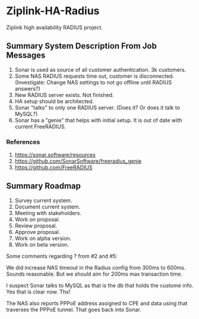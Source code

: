 # Ziplink-HA-Radius
Ziplink high availability RADIUS project.

## Summary System Description From Job Messages

 1. Sonar is used as source of all customer authentication. 3k customers.
 2. Some NAS RADIUS requests time out, customer is disconnected. (Investigate: Change NAS settings to not go offline until RADIUS answers?)
 3. New RADIUS server exists. Not finished. 
 4. HA setup should be architected.
 5. Sonar "talks" to only one RADIUS server. (Does it? Or does it talk to MySQL?)
 6. Sonar has a "genie" that helps with initial setup. It is out of date with current FreeRADIUS.

### References

 1. https://sonar.software/resources
 1. https://github.com/SonarSoftware/freeradius_genie
 1. https://github.com/FreeRADIUS

## Summary Roadmap
 1. Survey current system. 
 1. Document current system.
 1. Meeting with stakeholders.
 1. Work on proposal.
 1. Review proposal.
 1. Approve proposal.
 1. Work on alpha version.
 1. Work on beta version.

Some comments regarding ? from #2 and #5:

We did increase NAS timeout in the Radius config from 300ms to 600ms. Sounds reasonable. But we should aim for 200ms max transaction time.

I suspect Sonar talks to MySQL as that is the db that holds the custome info. Yes that is clear now. Thx!

The NAS also reports PPPoE address assigned to CPE and data using that traverses the PPPoE tunnel. That goes back into Sonar.
